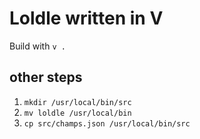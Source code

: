 # Loldle written in V

Build with `v .`

## other steps
1. `mkdir /usr/local/bin/src`
2. `mv loldle /usr/local/bin`
3. `cp src/champs.json /usr/local/bin/src`
